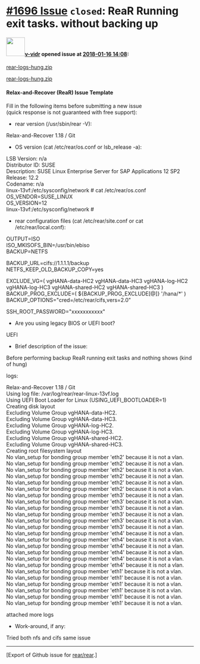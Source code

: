 [\#1696 Issue](https://github.com/rear/rear/issues/1696) `closed`: ReaR Running exit tasks. without backing up
==============================================================================================================

#### <img src="https://avatars.githubusercontent.com/u/32947803?v=4" width="50">[v-vidr](https://github.com/v-vidr) opened issue at [2018-01-16 14:08](https://github.com/rear/rear/issues/1696):

[rear-logs-hung.zip](https://github.com/rear/rear/files/1635396/rear-logs-hung.zip)

[rear-logs-hung.zip](https://github.com/rear/rear/files/1635394/rear-logs-hung.zip)

#### Relax-and-Recover (ReaR) Issue Template

Fill in the following items before submitting a new issue  
(quick response is not guaranteed with free support):

-   rear version (/usr/sbin/rear -V):

Relax-and-Recover 1.18 / Git

-   OS version (cat /etc/rear/os.conf or lsb\_release -a):

LSB Version: n/a  
Distributor ID: SUSE  
Description: SUSE Linux Enterprise Server for SAP Applications 12 SP2  
Release: 12.2  
Codename: n/a  
linux-13vf:/etc/sysconfig/network \# cat /etc/rear/os.conf  
OS\_VENDOR=SUSE\_LINUX  
OS\_VERSION=12  
linux-13vf:/etc/sysconfig/network \#

-   rear configuration files (cat /etc/rear/site.conf or cat
    /etc/rear/local.conf):

OUTPUT=ISO  
ISO\_MKISOFS\_BIN=/usr/bin/ebiso  
BACKUP=NETFS

BACKUP\_URL=cifs://1.1.1.1/backup  
NETFS\_KEEP\_OLD\_BACKUP\_COPY=yes

EXCLUDE\_VG=( vgHANA-data-HC2 vgHANA-data-HC3 vgHANA-log-HC2
vgHANA-log-HC3 vgHANA-shared-HC2 vgHANA-shared-HC3 )  
BACKUP\_PROG\_EXCLUDE=( ${BACKUP\_PROG\_EXCLUDE\[@\]} '/hana/\*' )  
BACKUP\_OPTIONS="cred=/etc/rear/cifs,vers=2.0"

SSH\_ROOT\_PASSWORD="xxxxxxxxxxx"

-   Are you using legacy BIOS or UEFI boot?

UEFI

-   Brief description of the issue:

Before performing backup ReaR running exit tasks and nothing shows (kind
of hung)

logs:

Relax-and-Recover 1.18 / Git  
Using log file: /var/log/rear/rear-linux-13vf.log  
Using UEFI Boot Loader for Linux (USING\_UEFI\_BOOTLOADER=1)  
Creating disk layout  
Excluding Volume Group vgHANA-data-HC2.  
Excluding Volume Group vgHANA-data-HC3.  
Excluding Volume Group vgHANA-log-HC2.  
Excluding Volume Group vgHANA-log-HC3.  
Excluding Volume Group vgHANA-shared-HC2.  
Excluding Volume Group vgHANA-shared-HC3.  
Creating root filesystem layout  
No vlan\_setup for bonding group member 'eth2' because it is not a
vlan.  
No vlan\_setup for bonding group member 'eth2' because it is not a
vlan.  
No vlan\_setup for bonding group member 'eth2' because it is not a
vlan.  
No vlan\_setup for bonding group member 'eth2' because it is not a
vlan.  
No vlan\_setup for bonding group member 'eth2' because it is not a
vlan.  
No vlan\_setup for bonding group member 'eth2' because it is not a
vlan.  
No vlan\_setup for bonding group member 'eth3' because it is not a
vlan.  
No vlan\_setup for bonding group member 'eth3' because it is not a
vlan.  
No vlan\_setup for bonding group member 'eth3' because it is not a
vlan.  
No vlan\_setup for bonding group member 'eth3' because it is not a
vlan.  
No vlan\_setup for bonding group member 'eth3' because it is not a
vlan.  
No vlan\_setup for bonding group member 'eth3' because it is not a
vlan.  
No vlan\_setup for bonding group member 'eth4' because it is not a
vlan.  
No vlan\_setup for bonding group member 'eth4' because it is not a
vlan.  
No vlan\_setup for bonding group member 'eth4' because it is not a
vlan.  
No vlan\_setup for bonding group member 'eth4' because it is not a
vlan.  
No vlan\_setup for bonding group member 'eth4' because it is not a
vlan.  
No vlan\_setup for bonding group member 'eth4' because it is not a
vlan.  
No vlan\_setup for bonding group member 'eth1' because it is not a
vlan.  
No vlan\_setup for bonding group member 'eth1' because it is not a
vlan.  
No vlan\_setup for bonding group member 'eth1' because it is not a
vlan.  
No vlan\_setup for bonding group member 'eth1' because it is not a
vlan.  
No vlan\_setup for bonding group member 'eth1' because it is not a
vlan.  
No vlan\_setup for bonding group member 'eth1' because it is not a vlan.

attached more logs

-   Work-around, if any:

Tried both nfs and cifs same issue

------------------------------------------------------------------------

\[Export of Github issue for
[rear/rear](https://github.com/rear/rear).\]
